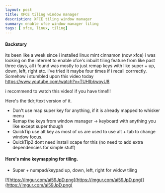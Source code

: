 ```yaml
---
layout: post
title: XFCE tiling window manager
description: XFCE tiling window manager
summary: enable xfce window manager tiling
tags: [ xfce, linux, tiling]
---
```


#### Backstory
its been like a week since i installed linux mint cinnamon (now xfce)
i was looking on the internet to enable xfce's inbuilt tiling feature from like past three days,
all i found was mostly to just remap keys with like super + up, down, left, right etc.
i've tried it maybe four times if i recall corrrectly. Somehow i stumbled upon this video today
https://www.youtube.com/watch?v=TUHIbkwoyU8

i recommend to watch this video! if you have time!!!  

Here's the tldr;/text version of it.  

- Don\'t use map super key for anything, if it is already mapped to whisker menu
- Remap the keys from window manager -> keyboard with anything you like except super though
- QuickTip use alt key as most of us are used to use alt + tab to change window focus.
- QuickTip2 dont need install xcape for this (no need to add extra dependencies for simple stuff)


#### Here's mine keymapping for tiling.  


- Super + numpad/keypad up, down, left, right for widow tiling  


[![https://imgur.com/ai59JpD.png](https://imgur.com/ai59JpD.png)](https://imgur.com/ai59JpD.png)
